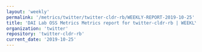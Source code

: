 ```yaml
---
layout: 'weekly'
permalink: '/metrics/twitter/twitter-cldr-rb/WEEKLY-REPORT-2019-10-25'
title: 'DAI Lab OSS Metrics Metrics report for twitter-cldr-rb | WEEKLY-REPORT-2019-10-25'
organization: 'twitter'
repository: 'twitter-cldr-rb'
current_date: '2019-10-25'
---
```

